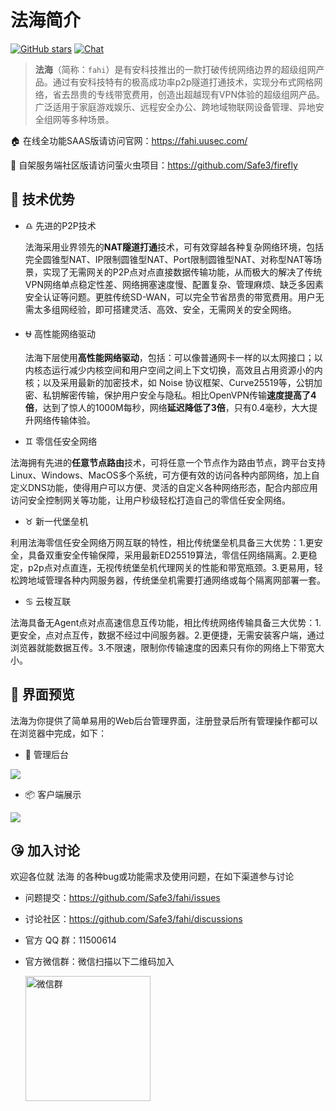 # 法海简介

[![GitHub stars](https://img.shields.io/github/stars/Safe3/fahi.svg?label=关注&nbsp;法海&style=for-the-badge)](https://github.com/Safe3/fahi)
[![Chat](https://img.shields.io/badge/Discuss-加入讨论组-7289da.svg?style=for-the-badge)](https://github.com/Safe3/fahi/discussions)

> **法海**（简称：`fahi`）是有安科技推出的一款打破传统网络边界的超级组网产品。通过有安科技特有的极高成功率p2p隧道打通技术，实现分布式网格网络，省去昂贵的专线带宽费用，创造出超越现有VPN体验的超级组网产品。广泛适用于家庭游戏娱乐、远程安全办公、跨地域物联网设备管理、异地安全组网等多种场景。

🏠 在线全功能SAAS版请访问官网：https://fahi.uusec.com/

:sparkling_heart: 自架服务端社区版请访问萤火虫项目：https://github.com/Safe3/firefly



## :dart: 技术优势 
- :libra: 先进的P2P技术

  法海采用业界领先的**NAT隧道打通**技术，可有效穿越各种复杂网络环境，包括完全圆锥型NAT、IP限制圆锥型NAT、Port限制圆锥型NAT、对称型NAT等场景，实现了无需网关的P2P点对点直接数据传输功能，从而极大的解决了传统VPN网络单点稳定性差、网络拥塞速度慢、配置复杂、管理麻烦、缺乏多因素安全认证等问题。更胜传统SD-WAN，可以完全节省昂贵的带宽费用。用户无需太多组网经验，即可搭建灵活、高效、安全，无需网关的安全网络。
  
- :ophiuchus: 高性能网络驱动

  法海下层使用**高性能网络驱动**，包括：可以像普通网卡一样的以太网接口；以内核态运行减少内核空间和用户空间之间上下文切换，高效且占用资源小的内核；以及采用最新的加密技术，如 Noise 协议框架、Curve25519等，公钥加密、私钥解密传输，保护用户安全与隐私。相比OpenVPN传输**速度提高了4倍**，达到了惊人的1000M每秒，网络**延迟降低了3倍**，只有0.4毫秒，大大提升网络传输体验。
  
-  :gemini: 零信任安全网络

  法海拥有先进的**任意节点路由**技术，可将任意一个节点作为路由节点，跨平台支持Linux、Windows、MacOS多个系统，可方便有效的访问各种内部网络，加上自定义DNS功能，使得用户可以方便、灵活的自定义各种网络形态，配合内部应用访问安全控制网关等功能，让用户秒级轻松打造自己的零信任安全网络。
  
-  :taurus: 新一代堡垒机

  利用法海零信任安全网络万网互联的特性，相比传统堡垒机具备三大优势：1.更安全，具备双重安全传输保障，采用最新ED25519算法，零信任网络隔离。2.更稳定，p2p点对点直连，无视传统堡垒机代理网关的性能和带宽瓶颈。3.更易用，轻松跨地域管理各种内网服务器，传统堡垒机需要打通网络或每个隔离网部署一套。
  
-  :cancer: 云梭互联

  法海具备无Agent点对点高速信息互传功能，相比传统网络传输具备三大优势：1.更安全，点对点互传，数据不经过中间服务器。2.更便捷，无需安装客户端，通过浏览器就能数据互传。3.不限速，限制你传输速度的因素只有你的网络上下带宽大小。
  
  

##  :art: 界面预览

法海为你提供了简单易用的Web后台管理界面，注册登录后所有管理操作都可以在浏览器中完成，如下：

- :oden: 管理后台

![](https://fahi.uusec.com/_media/fahi-web.jpeg)

- :package: 客户端展示

![](https://fahi.uusec.com/_media/mac-client.png)





## :kissing_heart: 加入讨论

欢迎各位就 法海 的各种bug或功能需求及使用问题，在如下渠道参与讨论

- 问题提交：https://github.com/Safe3/fahi/issues

- 讨论社区：https://github.com/Safe3/fahi/discussions

- 官方 QQ 群：11500614

- 官方微信群：微信扫描以下二维码加入

  <img src="https://waf.uusec.com/_media/weixin.jpg" alt="微信群"  height="200px" />


